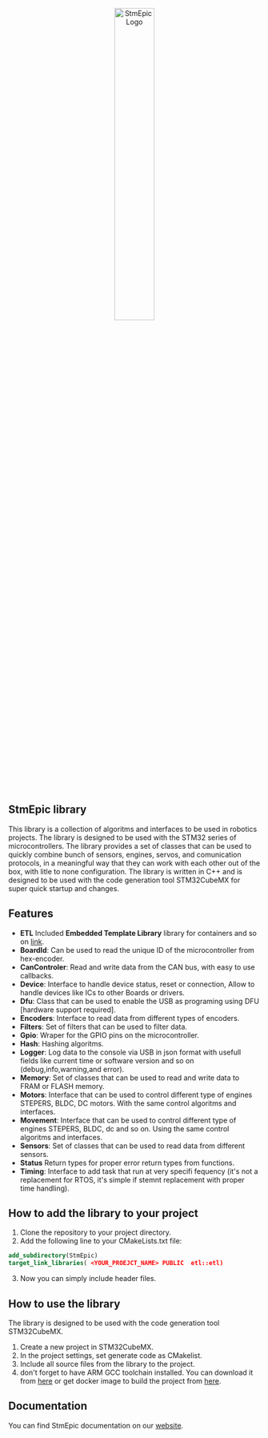 
<p align="center">
  <img src="https://stmepic.nihilia.xyz/stmepic-high-resolution-logo-transparent.webp" alt="StmEpic Logo" width="40%"/>
</p>

## StmEpic library
This library is a collection of algoritms and interfaces to be used in robotics projects. The library is designed to be used with the STM32 series of microcontrollers. 
The library provides a set of classes that can be used to quickly combine bunch of sensors, engines, servos, and comunication protocols, in a meaningful way that they can work with each other out of the box, with litle to none configuration. 
The library is written in C++ and is designed to be used with the code generation tool STM32CubeMX for super quick startup and changes. 


## Features
- **ETL** Included __Embedded Template Library__ library for containers and so on [link](https://github.com/ETLCPP/etl).
- **BoardId**: Can be used to read the unique ID of the microcontroller from hex-encoder.
- **CanControler**: Read and write data from the CAN bus, with easy to use callbacks.
- **Device**: Interface to handle device status, reset or connection, Allow to handle devices like ICs to other Boards or drivers.
- **Dfu**: Class that can be used to enable the USB as programing using DFU [hardware support required].
- **Encoders**: Interface to read data from different types of encoders.
- **Filters**: Set of filters that can be used to filter data.
- **Gpio**: Wraper for the GPIO pins on the microcontroller.
- **Hash**: Hashing algoritms.
- **Logger**:  Log data to the console via USB in json format with usefull fields like current time or software version and so on (debug,info,warning,and error).
- **Memory**: Set of classes that can be used to read and write data to FRAM or FLASH memory.
- **Motors**: Interface that can be used to control different type of engines STEPERS, BLDC, DC motors. With the same control algoritms and interfaces.
- **Movement**: Interface that can be used to control different type of engines STEPERS, BLDC, dc and so on. Using the same control algoritms and interfaces.
- **Sensors**: Set of classes that can be used to read data from different sensors.
- **Status** Return types for proper error return types from functions.
- **Timing**:  Interface to add task that run at very specifi fequency (it's not a replacement for RTOS, it's simple if stemnt replacement with proper time handling).

## How to add the library to your project
1. Clone the repository to your project directory.
2. Add the following line to your CMakeLists.txt file:
```cmake
add_subdirectory(StmEpic)
target_link_libraries( <YOUR_PROEJCT_NAME> PUBLIC  etl::etl)
```
3. Now you can simply include header files.


## How to use the library
The library is designed to be used with the code generation tool STM32CubeMX.
1. Create a new project in STM32CubeMX.
2. In the project settings, set generate code as CMakelist.
3. Include all source files from the library to the project.
4. don't forget to have ARM GCC toolchain installed. You can download it from [here](https://developer.arm.com/tools-and-software/open-source-software/developer-tools/gnu-toolchain/gnu-rm) or get docker image to build the project from [here](https://hub.docker.com/repository/docker/xlemonx/arm-gnu-toolchain).

## Documentation
You can find StmEpic documentation on our [website](https://stmepic.nihilia.xyz).

